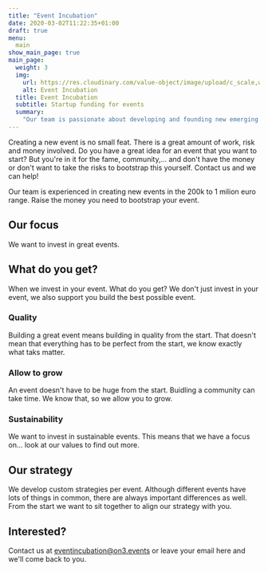 ```yaml
---
title: "Event Incubation"
date: 2020-03-02T11:22:35+01:00
draft: true
menu:
  main
show_main_page: true
main_page:
  weight: 3
  img: 
    url: https://res.cloudinary.com/value-object/image/upload/c_scale,w_1200/v1583147189/on3/site/temp-new/event_incubation.jpg
    alt: Event Incubation
  title: Event Incubation
  subtitle: Startup funding for events
  summary:
    "Our team is passionate about developing and founding new emerging events. Do you have a great idea for an event, but you’re not sure if it is feasible? Are there risks you don't want to take? We invest in your event."
---
```


Creating a new event is no small feat. There is a great amount of work, risk and money involved. Do you have a great idea for an event that you want to start? But you're in it for the fame, community,... and don't have the money or don't want to take the risks to bootstrap this yourself. Contact us and we can help!

Our team is experienced in creating new events in the 200k to 1 milion euro range. Raise the money you need to bootstrap your event. 

## Our focus

We want to invest in great events.

## What do you get?

When we invest in your event. What do you get?
We don't just invest in your event, we also support you build the best possible event.

### Quality

Building a great event means building in quality from the start. That doesn't mean that everything has to be perfect from the start, we know exactly what taks matter.

### Allow to grow

An event doesn't have to be huge from the start. Buidling a community can take time. We know that, so we allow you to grow.

### Sustainability

We want to invest in sustainable events. This means that we have a focus on... look at our values to find out more.

## Our strategy

We develop custom strategies per event. Although different events have lots of things in common, there are always important differences as well. From the start we want to sit together to align our strategy with you.

## Interested?

Contact us at <a href="mailto:eventincubation@on3.events">eventincubation@on3.events</a> or leave your email here and we'll come back to you.
